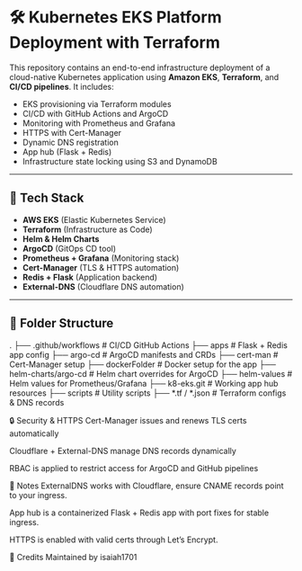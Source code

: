 # 🛠️ Kubernetes EKS Platform Deployment with Terraform

This repository contains an end-to-end infrastructure deployment of a cloud-native Kubernetes application using **Amazon EKS**, **Terraform**, and **CI/CD pipelines**. It includes:

- EKS provisioning via Terraform modules  
- CI/CD with GitHub Actions and ArgoCD  
- Monitoring with Prometheus and Grafana  
- HTTPS with Cert-Manager  
- Dynamic DNS registration  
- App hub (Flask + Redis)  
- Infrastructure state locking using S3 and DynamoDB  

---

## 🔧 Tech Stack

- **AWS EKS** (Elastic Kubernetes Service)  
- **Terraform** (Infrastructure as Code)  
- **Helm & Helm Charts**  
- **ArgoCD** (GitOps CD tool)  
- **Prometheus + Grafana** (Monitoring stack)  
- **Cert-Manager** (TLS & HTTPS automation)  
- **Redis + Flask** (Application backend)  
- **External-DNS** (Cloudflare DNS automation)  

---

## 📁 Folder Structure

.
├── .github/workflows # CI/CD GitHub Actions
├── apps # Flask + Redis app config
├── argo-cd # ArgoCD manifests and CRDs
├── cert-man # Cert-Manager setup
├── dockerFolder # Docker setup for the app
├── helm-charts/argo-cd # Helm chart overrides for ArgoCD
├── helm-values # Helm values for Prometheus/Grafana
├── k8-eks.git # Working app hub resources
├── scripts # Utility scripts
├── *.tf / *.json # Terraform configs & DNS records



🔒 Security & HTTPS
Cert-Manager issues and renews TLS certs automatically

Cloudflare + External-DNS manage DNS records dynamically

RBAC is applied to restrict access for ArgoCD and GitHub pipelines

📌 Notes
ExternalDNS works with Cloudflare, ensure CNAME records point to your ingress.

App hub is a containerized Flask + Redis app with port fixes for stable ingress.

HTTPS is enabled with valid certs through Let’s Encrypt.

🙌 Credits
Maintained by isaiah1701
